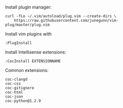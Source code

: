 Install plugin manager:

```
curl -fLo ~/.vim/autoload/plug.vim --create-dirs \
    https://raw.githubusercontent.com/junegunn/vim-plug/master/plug.vim
```

Install vim plugins with
```
:PlugInstall
```

Install Intellisense extensions:

```
:CocInstall EXTENSIONNAME
```

Common extensions:

```
coc-clangd
coc-css
coc-gitignore
coc-html
coc-json
coc-python@1.2.9
```
